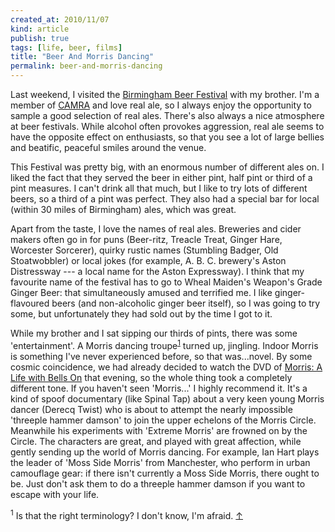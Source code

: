 ```yaml
---
created_at: 2010/11/07
kind: article
publish: true
tags: [life, beer, films]
title: "Beer And Morris Dancing"
permalink: beer-and-morris-dancing
---
```


Last weekend, I visited the [Birmingham Beer Festival][] with my brother. I'm a member of [CAMRA][] and love real ale, so I always enjoy the opportunity to sample a good selection of real ales. There's also always a nice atmosphere at beer festivals. While alcohol often provokes aggression, real ale seems to have the opposite effect on enthusiasts,  so that you see a lot of large bellies and beatific, peaceful smiles around the venue.

This Festival was pretty big, with an enormous number of different ales on. I liked the fact that they served the beer in either pint, half pint or third of a pint measures. I can't drink all that much, but I like to try lots of different beers, so a third of a pint was perfect. They also had a special bar for local (within 30 miles of Birmingham) ales, which was great.

Apart from the taste, I love the names of real ales. Breweries and cider makers often go in for puns (Beer-ritz, Treacle Treat, Ginger Hare, Worcester Sorcerer), quirky rustic names (Stumbling Badger, Old Stoatwobbler) or local jokes (for example, A. B. C. brewery's Aston Distressway --- a local name for the Aston Expressway). I think that my favourite name of the festival has to go to Wheal Maiden's Weapon's Grade Ginger Beer: that simultaneously amused and terrified me. I like ginger-flavoured beers (and non-alcoholic ginger beer itself), so I was going to try some, but unfortunately they had sold out by the time I got to it.

While my brother and I sat sipping our thirds of pints, there was some 'entertainment'. A Morris dancing troupe<sup id="r1-71110"><a href="#f1-71110">1</a></sup> turned up, jingling. Indoor Morris is something I've never experienced before, so that was...novel. By some cosmic coincidence, we had already decided to watch the DVD of [Morris: A Life with Bells On][] that evening, so the whole thing took a completely different tone. If you haven't seen 'Morris...' I highly recommend it. It's a kind of spoof documentary (like Spinal Tap) about a very keen young Morris dancer (Derecq Twist) who is about to attempt the nearly impossible 'threeple hammer damson' to join the upper echelons of the Morris Circle. Meanwhile his experiments with 'Extreme Morris' are frowned on by the Circle. The characters are great, and played with great affection, while gently sending up the world of Morris dancing. For example, Ian Hart plays the leader of 'Moss Side Morris' from Manchester, who perform in urban camouflage gear: if there isn't currently a Moss Side Morris, there ought to be. Just don't ask them to do a threeple hammer damson if you want to escape with your life.

<p><sup id="f1-71110">1</sup> Is that the right terminology? I don't know, I'm afraid. <a href="#r1-71110">&uarr;</a></p>

[Birmingham Beer Festival]: http://www.birminghambeerfestival.co.uk/
[CAMRA]: http://www.camra.org.uk/
[Morris: A Life with Bells On]: http://www.imdb.com/title/tt1029342/
